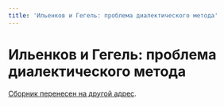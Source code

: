 ```yaml
---
title: 'Ильенков и Гегель: проблема диалектического метода'
---
```


# Ильенков и Гегель: проблема диалектического метода

[Сборник перенесен на другой адрес](https://dk.comtext.space).